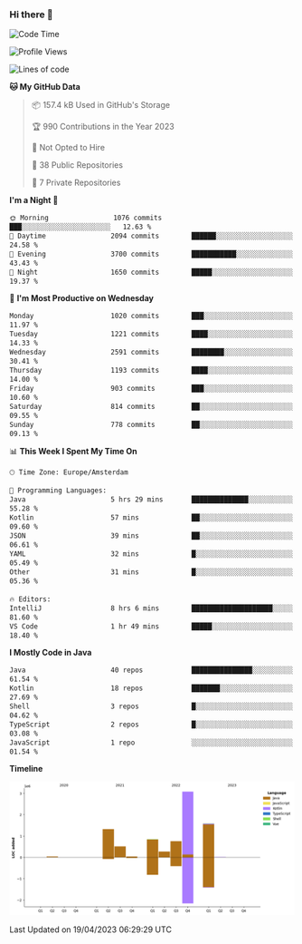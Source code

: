 ### Hi there 👋


<!--START_SECTION:waka-->
![Code Time](http://img.shields.io/badge/Code%20Time-3%2C165%20hrs%2033%20mins-blue)

![Profile Views](http://img.shields.io/badge/Profile%20Views-0-blue)

![Lines of code](https://img.shields.io/badge/From%20Hello%20World%20I%27ve%20Written-8.4%20million%20lines%20of%20code-blue)

**🐱 My GitHub Data** 

> 📦 157.4 kB Used in GitHub's Storage 
 > 
> 🏆 990 Contributions in the Year 2023
 > 
> 🚫 Not Opted to Hire
 > 
> 📜 38 Public Repositories 
 > 
> 🔑 7 Private Repositories 
 > 
**I'm a Night 🦉** 

```text
🌞 Morning                1076 commits        ███░░░░░░░░░░░░░░░░░░░░░░   12.63 % 
🌆 Daytime                2094 commits        ██████░░░░░░░░░░░░░░░░░░░   24.58 % 
🌃 Evening                3700 commits        ███████████░░░░░░░░░░░░░░   43.43 % 
🌙 Night                  1650 commits        █████░░░░░░░░░░░░░░░░░░░░   19.37 % 
```
📅 **I'm Most Productive on Wednesday** 

```text
Monday                   1020 commits        ███░░░░░░░░░░░░░░░░░░░░░░   11.97 % 
Tuesday                  1221 commits        ████░░░░░░░░░░░░░░░░░░░░░   14.33 % 
Wednesday                2591 commits        ████████░░░░░░░░░░░░░░░░░   30.41 % 
Thursday                 1193 commits        ████░░░░░░░░░░░░░░░░░░░░░   14.00 % 
Friday                   903 commits         ███░░░░░░░░░░░░░░░░░░░░░░   10.60 % 
Saturday                 814 commits         ██░░░░░░░░░░░░░░░░░░░░░░░   09.55 % 
Sunday                   778 commits         ██░░░░░░░░░░░░░░░░░░░░░░░   09.13 % 
```


📊 **This Week I Spent My Time On** 

```text
🕑︎ Time Zone: Europe/Amsterdam

💬 Programming Languages: 
Java                     5 hrs 29 mins       ██████████████░░░░░░░░░░░   55.28 % 
Kotlin                   57 mins             ██░░░░░░░░░░░░░░░░░░░░░░░   09.60 % 
JSON                     39 mins             ██░░░░░░░░░░░░░░░░░░░░░░░   06.61 % 
YAML                     32 mins             █░░░░░░░░░░░░░░░░░░░░░░░░   05.49 % 
Other                    31 mins             █░░░░░░░░░░░░░░░░░░░░░░░░   05.36 % 

🔥 Editors: 
IntelliJ                 8 hrs 6 mins        ████████████████████░░░░░   81.60 % 
VS Code                  1 hr 49 mins        █████░░░░░░░░░░░░░░░░░░░░   18.40 % 
```

**I Mostly Code in Java** 

```text
Java                     40 repos            ███████████████░░░░░░░░░░   61.54 % 
Kotlin                   18 repos            ███████░░░░░░░░░░░░░░░░░░   27.69 % 
Shell                    3 repos             █░░░░░░░░░░░░░░░░░░░░░░░░   04.62 % 
TypeScript               2 repos             █░░░░░░░░░░░░░░░░░░░░░░░░   03.08 % 
JavaScript               1 repo              ░░░░░░░░░░░░░░░░░░░░░░░░░   01.54 % 
```



**Timeline**

![Lines of Code chart](https://raw.githubusercontent.com/powercasgamer/powercasgamer/master/assets/bar_graph.png)


 Last Updated on 19/04/2023 06:29:29 UTC
<!--END_SECTION:waka-->
